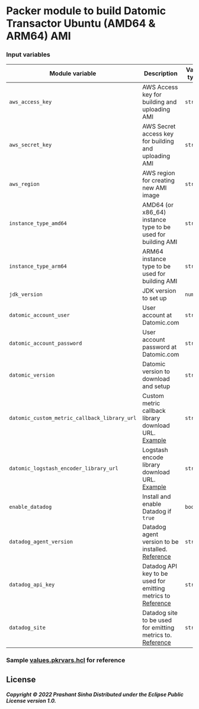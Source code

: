 # Packer module to build Datomic Transactor Ubuntu (AMD64 & ARM64) AMI

### Input variables
| Module variable                              | Description                                                                                                                                                                                                               | Value type | Default value                                                                                                             |
|----------------------------------------------|---------------------------------------------------------------------------------------------------------------------------------------------------------------------------------------------------------------------------|------------|---------------------------------------------------------------------------------------------------------------------------|
| `aws_access_key`                             | AWS Access key for building and uploading AMI                                                                                                                                                                             | `string`   | `env("AWS_ACCESS_KEY_ID")`                                                                                                |
| `aws_secret_key`                             | AWS Secret access key for building and uploading AMI                                                                                                                                                                      | `string`   | `env("AWS_SECRET_ACCESS_KEY")`                                                                                            |
| `aws_region`                                 | AWS region for creating new AMI image                                                                                                                                                                                     | `string`   | `env("AWS_REGION")`                                                                                                       |
| `instance_type_amd64`                        | AMD64 (or x86_64) instance type to be used for building AMI                                                                                                                                                               | `string`   | `t2.micro`                                                                                                                |
| `instance_type_arm64`                        | ARM64 instance type to be used for building AMI                                                                                                                                                                           | `string`   | `c7g.medium`                                                                                                              |
| `jdk_version`                                | JDK version to set up                                                                                                                                                                                                     | `number`   | `11`                                                                                                                      |
| `datomic_account_user`                       | User account at Datomic.com                                                                                                                                                                                               | `string`   | NA                                                                                                                        |
| `datomic_account_password`                   | User account password at Datomic.com                                                                                                                                                                                      | `string`   | NA                                                                                                                        |
| `datomic_version`                            | Datomic version to download and setup                                                                                                                                                                                     | `string`   | NA                                                                                                                        |
| `datomic_custom_metric_callback_library_url` | Custom metric callback library download URL. [Example](https://repo.clojars.org/net/clojars/fr33m0nk/datomic-datadog-reporter/1.1.5/datomic-datadog-reporter-1.1.5.jar)                                                   | `string`   | `null`                                                                                                                    |
| `datomic_logstash_encoder_library_url`       | Logstash encode library download URL. [Example](https://repo1.maven.org/maven2/net/logstash/logback/logstash-logback-encoder/7.0.1/logstash-logback-encoder-7.0.1.jar)                                                    | `string`   | `"https://repo1.maven.org/maven2/net/logstash/logback/logstash-logback-encoder/7.0.1/logstash-logback-encoder-7.0.1.jar"` |
| `enable_datadog`                             | Install and enable Datadog if `true`                                                                                                                                                                                      | `bool`     | `false`                                                                                                                   |
| `datadog_agent_version`                      | Datadog agent version to be installed. [Reference](https://us3.datadoghq.com/account/settings?_gl=1*j2n0rx*_ga*MTg4MDE0MjQyMy4xNjQ3MzM3MTg1*_ga_KN80RDFSQK*MTY0NzUxMTg3Ny40LjEuMTY0NzUxMTg5Mi4w#agent/ubuntu)             | `string`   | `""`                                                                                                                      |
| `datadog_api_key`                            | Datadog API key to be used for emitting metrics to [Reference](https://us3.datadoghq.com/account/settings?_gl=1*j2n0rx*_ga*MTg4MDE0MjQyMy4xNjQ3MzM3MTg1*_ga_KN80RDFSQK*MTY0NzUxMTg3Ny40LjEuMTY0NzUxMTg5Mi4w#agent/ubuntu) | `string`   | `""`                                                                                                                      |
| `datadog_site`                               | Datadog site to be used for emitting metrics to. [Reference](https://us3.datadoghq.com/account/settings?_gl=1*j2n0rx*_ga*MTg4MDE0MjQyMy4xNjQ3MzM3MTg1*_ga_KN80RDFSQK*MTY0NzUxMTg3Ny40LjEuMTY0NzUxMTg5Mi4w#agent/ubuntu)   | `string`   | `""`                                                                                                                      |

### Sample [values.pkrvars.hcl](./ami_build.values.pkrvars.hcl) for reference

## License
##### Copyright © 2022 Prashant Sinha Distributed under the Eclipse Public License version 1.0.
